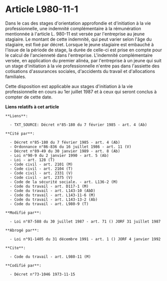 # Article L980-11-1

Dans le cas des stages d'orientation approfondie et d'initiation à la vie professionnelle, une indemnité complémentaire à la
rémunération mentionnée à l'article L. 980-11 est versée par l'entreprise au jeune stagiaire. Le montant de cette indemnité,
qui peut varier selon l'âge du stagiaire, est fixé par décret. Lorsque le jeune stagiaire est embauché à l'issue de la
période de stage, la durée de celle-ci est prise en compte pour le calcul de l'ancienneté dans l'entreprise. L'indemnité
complémentaire versée, en application du premier alinéa, par l'entreprise à un jeune qui suit un stage d'initiation à la vie
professionnelle n'entre pas dans l'assiette des cotisations d'assurances sociales, d'accidents du travail et d'allocations
familiales.

Cette disposition est applicable aux stages d'initiation à la vie professionnelle en cours au 1er juillet 1987 et à ceux qui
seront conclus à compter de cette date.

**Liens relatifs à cet article**

	**Liens**:

	  - TXT_SOURCE: Décret n°85-180 du 7 février 1985 - art. 4 (Ab)

	**Cité par**:

	  - Décret n°85-180 du 7 février 1985 - art. 4 (Ab)
	  - Ordonnance n°86-836 du 16 juillet 1986 - art. 11 (V)
	  - Décret n°89-49 du 30 janvier 1989 - art. 8 (Ab)
	  - Loi n°90-9 du 2 janvier 1990 - art. 5 (Ab)
	  - Loi - art. 128 (T)
	  - Code civil - art. 2101 (M)
	  - Code civil - art. 2104 (T)
	  - Code civil - art. 2331 (V)
	  - Code civil - art. 2375 (V)
	  - Code de la sécurité sociale. - art. L136-2 (M)
	  - Code du travail - art. D117-1 (M)
	  - Code du travail - art. L143-10 (AbD)
	  - Code du travail - art. L143-11-6 (M)
	  - Code du travail - art. L143-13-2 (Ab)
	  - Code du travail - art. L980-9 (T)

	**Modifié par**:

	  - Loi n°87-588 du 30 juillet 1987 - art. 71 () JORF 31 juillet 1987

	**Abrogé par**:

	  - Loi n°91-1405 du 31 décembre 1991 - art. 1 () JORF 4 janvier 1992

	**Cite**:

	  - Code du travail - art. L980-11 (M)

	**Codifié par**:

	  - Décret n°73-1046 1973-11-15
